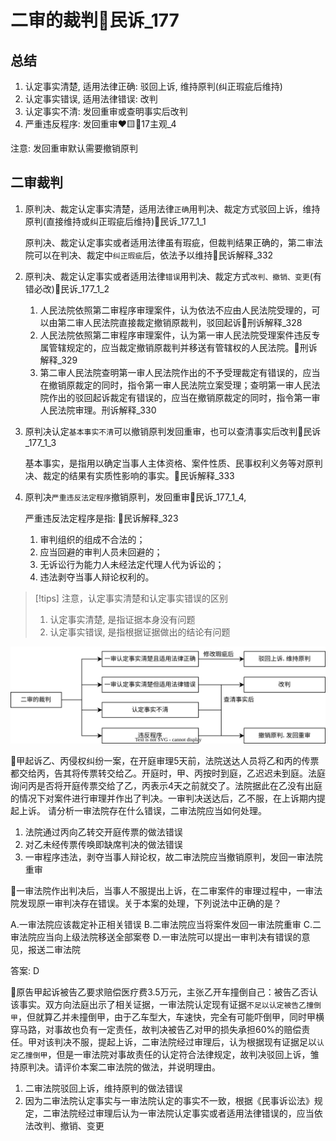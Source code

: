 
# 二审的裁判🚪民诉_177

## 总结


1. 认定事实清楚, 适用法律正确: 驳回上诉, 维持原判(纠正瑕疵后维持)
2. 认定事实错误, 适用法律错误: 改判
3. 认定事实不清: 发回重审或查明事实后改判
4. 严重违反程序: 发回重审❤️🟨🚪17主观_4

注意: 发回重审默认需要撤销原判




## 二审裁判

1. 原判决、裁定认定事实清楚，适用法律`正确`用判决、裁定方式驳回上诉，维持原判(直接维持或纠正瑕疵后维持)🚪民诉_177_1_1

    原判决、裁定认定事实或者适用法律虽有瑕疵，但裁判结果正确的，第二审法院可以在判决、裁定中`纠正瑕疵`后，依法予以维持🚪民诉解释_332

2. 原判决、裁定认定事实或者适用法律`错误`用判决、裁定方式`改判、撤销、变更`(有错必改)🚪民诉_177_1_2

    1. 人民法院依照第二审程序审理案件，认为依法不应由人民法院受理的，可以由第二审人民法院直接裁定撤销原裁判，驳回起诉🚪刑诉解释_328
    2. 人民法院依照第二审程序审理案件，认为第一审人民法院受理案件违反专属管辖规定的，应当裁定撤销原裁判并移送有管辖权的人民法院。🚪刑诉解释_329
    3. 第二审人民法院查明第一审人民法院作出的不予受理裁定有错误的，应当在撤销原裁定的同时，指令第一审人民法院立案受理；查明第一审人民法院作出的驳回起诉裁定有错误的，应当在撤销原裁定的同时，指令第一审人民法院审理。刑诉解释_330

3. 原判决认定`基本事实不清`可以撤销原判发回重审，也可以查清事实后改判🚪民诉_177_1_3

    基本事实，是指用以确定当事人主体资格、案件性质、民事权利义务等对原判决、裁定的结果有实质性影响的事实。🚪民诉解释_333

4. 原判决`严重违反法定程序`撤销原判，发回重审🚪民诉_177_1_4, 
    
    严重违反法定程序是指: 🚪民诉解释_323
    1. 审判组织的组成不合法的；
    2. 应当回避的审判人员未回避的；
    3. 无诉讼行为能力人未经法定代理人代为诉讼的；
    4. 违法剥夺当事人辩论权利的。

> [!tips]
> 注意，认定事实清楚和认定事实错误的区别
> 1. 认定事实清楚, 是指证据本身没有问题
> 2. 认定事实错误, 是指根据证据做出的结论有问题


![](./14第二审程序/二审的裁判.svg)


🍐甲起诉乙、丙侵权纠纷一案，在开庭审理5天前，法院送达人员将乙和丙的传票都交给丙，告其将传票转交给乙。开庭时，甲、丙按时到庭，乙迟迟未到庭。法庭询问丙是否将开庭传票交给了乙，丙表示4天之前就交了。法院据此在乙没有出庭的情况下对案件进行审理并作出了判决。一审判决送达后，乙不服，在上诉期内提起上诉。
请分析一审法院存在什么错误，二审法院应当如何处理。

1. 法院通过丙向乙转交开庭传票的做法错误
2. 对乙未经传票传唤即缺席判决的做法错误
3. 一审程序违法，剥夺当事人辩论权，故二审法院应当撤销原判，发回一审法院重审


🍐一审法院作出判决后，当事人不服提出上诉，在二审案件的审理过程中，一审法院发现原一审判决存在错误。关于本案的处理，下列说法中正确的是？

A.一审法院应该裁定补正相关错误
B.二审法院应当将案件发回一审法院重审
C.二审法院应当向上级法院移送全部案卷
D.一审法院可以提出一审判决有错误的意见，报送二审法院

答案: D





🍐原告甲起诉被告乙要求赔偿医疗费3.5万元，主张乙开车撞倒自己：被告乙否认该事实。双方向法庭出示了相关证据，一审法院认定现有证据`不足以认定被告乙撞倒甲`，但就算乙并未撞倒甲，由于乙车型大，车速快，完全有可能吓倒甲，同时甲横穿马路，对事故也负有一定责任，故判决被告乙对甲的损失承担60%的赔偿责任。甲对该判决不服，提起上诉，二审法院经过审理后，认为根据现有证据足以`认定乙撞倒甲`，但是一审法院对事故责任的认定符合法律规定，故判决驳回上诉，雏持原判决。请评价本案二审法院的做法，并说明理由。

1. 二审法院驳回上诉，维持原判的做法错误
2. 因为二审法院认定事实与一审法院认定的事实不一致，根据《民事诉讼法》规定，二审法院经过审理后认为一审法院认定事实或者适用法律错误的，应当依法改判、撤销、变更
